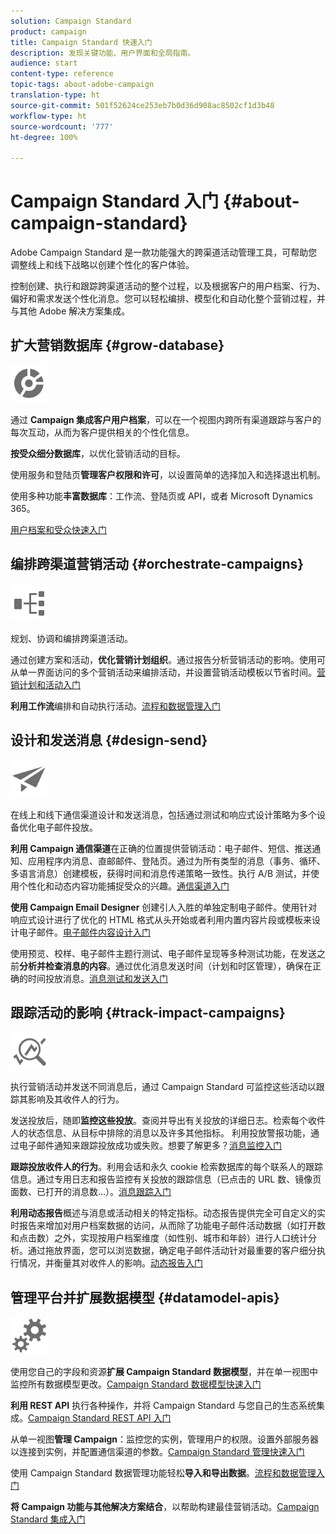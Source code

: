```yaml
---
solution: Campaign Standard
product: campaign
title: Campaign Standard 快速入门
description: 发现关键功能、用户界面和全局指南。
audience: start
content-type: reference
topic-tags: about-adobe-campaign
translation-type: ht
source-git-commit: 501f52624ce253eb7b0d36d908ac8502cf1d3b48
workflow-type: ht
source-wordcount: '777'
ht-degree: 100%

---
```



# Campaign Standard 入门 {#about-campaign-standard}

Adobe Campaign Standard 是一款功能强大的跨渠道活动管理工具，可帮助您调整线上和线下战略以创建个性化的客户体验。

控制创建、执行和跟踪跨渠道活动的整个过程，以及根据客户的用户档案、行为、偏好和需求发送个性化消息。您可以轻松编排、模型化和自动化整个营销过程，并与其他 Adobe 解决方案集成。

## 扩大营销数据库 {#grow-database}

<img width="60px" alt="条件" src="assets/icon_segment.svg"/>

通过 **Campaign 集成客户用户档案**，可以在一个视图内跨所有渠道跟踪与客户的每次互动，从而为客户提供相关的个性化信息。

**按受众细分数据库**，以优化营销活动的目标。

使用服务和登陆页&#x200B;**管理客户权限和许可**，以设置简单的选择加入和选择退出机制。

使用多种功能&#x200B;**丰富数据库**：工作流、登陆页或 API，或者 Microsoft Dynamics 365。

[用户档案和受众快速入门](../../audiences/using/get-started-profiles-and-audiences.md)

## 编排跨渠道营销活动 {#orchestrate-campaigns}

<img width="60px" alt="条件" src="assets/icon_workflows.svg"/>

规划、协调和编排跨渠道活动。

通过创建方案和活动，**优化营销计划组织**。通过报告分析营销活动的影响。使用可从单一界面访问的多个营销活动来编排活动，并设置营销活动模板以节省时间。[营销计划和活动入门](../../start/using/programs-and-campaigns.md)

**利用工作流**&#x200B;编排和自动执行活动。[流程和数据管理入门](../../automating/using/get-started-workflows.md)

## 设计和发送消息 {#design-send}

<img width="60px" alt="条件" src="assets/icon_send.svg"/>

在线上和线下通信渠道设计和发送消息，包括通过测试和响应式设计策略为多个设备优化电子邮件投放。

**利用 Campaign 通信渠道**&#x200B;在正确的位置提供营销活动：电子邮件、短信、推送通知、应用程序内消息、直邮邮件、登陆页。通过为所有类型的消息（事务、循环、多语言消息）创建模板，获得时间和消息传递策略一致性。执行 A/B 测试，并使用个性化和动态内容功能捕捉受众的兴趣。[通信渠道入门](../../channels/using/get-started-communication-channels.md)

**使用 Campaign Email Designer** 创建引人入胜的单独定制电子邮件。使用针对响应式设计进行了优化的 HTML 格式从头开始或者利用内置内容片段或模板来设计电子邮件。[电子邮件内容设计入门](../../designing/using/designing-content-in-adobe-campaign.md)

使用预览、校样、电子邮件主题行测试、电子邮件呈现等多种测试功能，在发送之前&#x200B;**分析并检查消息的内容**。通过优化消息发送时间（计划和时区管理），确保在正确的时间投放消息。[消息测试和发送入门](../../sending/using/get-started-sending-messages.md)

## 跟踪活动的影响 {#track-impact-campaigns}

<img width="60px" alt="条件" src="assets/icon_report.svg"/>

执行营销活动并发送不同消息后，通过 Campaign Standard 可监控这些活动以跟踪其影响及其收件人的行为。

发送投放后，随即&#x200B;**监控这些投放**。查阅并导出有关投放的详细日志。检索每个收件人的状态信息、从目标中排除的消息以及许多其他指标。
利用投放警报功能，通过电子邮件通知来跟踪投放成功或失败。想要了解更多？[消息监控入门](../../sending/using/monitoring-a-delivery.md)

**跟踪投放收件人的行为**。利用会话和永久 cookie 检索数据库的每个联系人的跟踪信息。通过专用日志和报告监控有关投放的跟踪信息（已点击的 URL 数、镜像页面数、已打开的消息数...）。[消息跟踪入门](../../sending/using/tracking-messages.md)

**利用动态报告**&#x200B;概述与消息或活动相关的特定指标。动态报告提供完全可自定义的实时报告来增加对用户档案数据的访问，从而除了功能电子邮件活动数据（如打开数和点击数）之外，实现按用户档案维度（如性别、城市和年龄）进行人口统计分析。通过拖放界面，您可以浏览数据，确定电子邮件活动针对最重要的客户细分执行情况，并衡量其对收件人的影响。[动态报告入门](../../reporting/using/about-dynamic-reports.md)

## 管理平台并扩展数据模型 {#datamodel-apis}

<img width="60px" alt="条件" src="assets/icon_admin.svg"/>

使用您自己的字段和资源&#x200B;**扩展 Campaign Standard 数据模型**，并在单一视图中监控所有数据模型更改。[Campaign Standard 数据模型快速入门](../../developing/using/get-started-data-model.md)

**利用 REST API** 执行各种操作，并将 Campaign Standard 与您自己的生态系统集成。[Campaign Standard REST API 入门](../../api/using/get-started-apis.md)

从单一视图&#x200B;**管理 Campaign**：监控您的实例，管理用户的权限。设置外部服务器以连接到实例，并配置通信渠道的参数。[Campaign Standard 管理快速入门](../../administration/using/get-started-campaign-administration.md)

使用 Campaign Standard 数据管理功能轻松&#x200B;**导入和导出数据**。[流程和数据管理入门](../../automating/using/get-started-workflows.md)

**将 Campaign 功能与其他解决方案结合**，以帮助构建最佳营销活动。[Campaign Standard 集成入门](../../integrating/using/get-started-campaign-integrations.md)
